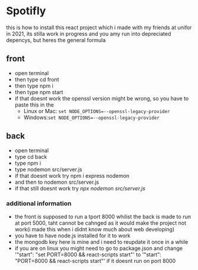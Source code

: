 # Spotifly

this is how to install this react project which i made with my friends at unifor in 2021, its stilla work in progress and you amy run into depreciated depencys, but heres the general formula

## front

- open terminal
- then type cd front
- then type npm i
- then type npm start
- if that doesnt work the openssl version might be wrong, so you have to paste this in the 
    - Linux or Mac: 
    ```set NODE_OPTIONS=--openssl-legacy-provider``` 
    - Windows:```set NODE_OPTIONS=--openssl-legacy-provider```
## back

- open terminal
- type cd back
- type npm i
- type nodemon src/server.js
- if that doesnt work try npm i express nodemon
- and then to nodemon src/server.js
- if that still doesnt work try _npx nodemon src/server.js_

### additional information

- the front is supposed to run a tport 8000 whilist the back is made to run at port 5000, taht cannot be cahnged as it would make the project not work(i made this when i didnt know much about web developing)
- you have to have node.js installed for it to work
- the mongodb key here is mine and i need to reupdate it once in a while 
- if you are on linux  you might need to go to package.json and change '"start": "set PORT=8000 && react-scripts start"' to '"start": "PORT=8000 && react-scripts start"' if it doesnt run on port 8000

